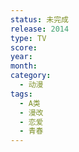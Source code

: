 ```yaml
---
status: 未完成
release: 2014
type: TV
score:
year:
month:
category:
  - 动漫
tags:
  - A类
  - 漫改
  - 恋爱
  - 青春
---
```

